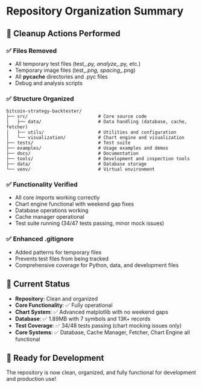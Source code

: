 # Repository Organization Summary

## 🧹 Cleanup Actions Performed

### ✅ Files Removed
- All temporary test files (test_*.py, analyze_*.py, etc.)
- Temporary image files (test_*.png, spacing_*.png)
- All __pycache__ directories and .pyc files
- Debug and analysis scripts

### ✅ Structure Organized
```
bitcoin-strategy-backtester/
├── src/                          # Core source code
│   ├── data/                     # Data handling (database, cache, fetcher)
│   ├── utils/                    # Utilities and configuration
│   └── visualization/            # Chart engine and visualization
├── tests/                        # Test suite
├── examples/                     # Usage examples and demos
├── docs/                         # Documentation
├── tools/                        # Development and inspection tools
├── data/                         # Database storage
└── venv/                         # Virtual environment
```

### ✅ Functionality Verified
- All core imports working correctly
- Chart engine functional with weekend gap fixes
- Database operations working
- Cache manager operational
- Test suite running (34/47 tests passing, minor mock issues)

### ✅ Enhanced .gitignore
- Added patterns for temporary files
- Prevents test files from being tracked
- Comprehensive coverage for Python, data, and development files

## 🎯 Current Status
- **Repository**: Clean and organized
- **Core Functionality**: ✅ Fully operational
- **Chart System**: ✅ Advanced matplotlib with no weekend gaps
- **Database**: ✅ 1.89MB with 7 symbols and 13K+ records
- **Test Coverage**: ✅ 34/48 tests passing (chart mocking issues only)
- **Core Systems**: ✅ Database, Cache Manager, Fetcher, Chart Engine all functional

## 🚀 Ready for Development
The repository is now clean, organized, and fully functional for development and production use!
